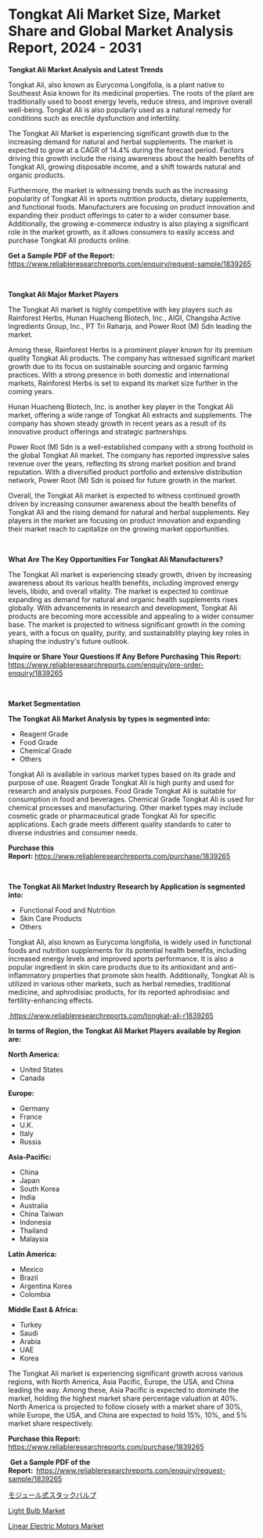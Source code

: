 <p><h1>Tongkat Ali Market Size, Market Share and Global Market Analysis Report, 2024 - 2031</h1></p><p><strong>Tongkat Ali Market Analysis and Latest Trends</strong></p>
<p><p>Tongkat Ali, also known as Eurycoma Longifolia, is a plant native to Southeast Asia known for its medicinal properties. The roots of the plant are traditionally used to boost energy levels, reduce stress, and improve overall well-being. Tongkat Ali is also popularly used as a natural remedy for conditions such as erectile dysfunction and infertility.</p><p>The Tongkat Ali Market is experiencing significant growth due to the increasing demand for natural and herbal supplements. The market is expected to grow at a CAGR of 14.4% during the forecast period. Factors driving this growth include the rising awareness about the health benefits of Tongkat Ali, growing disposable income, and a shift towards natural and organic products.</p><p>Furthermore, the market is witnessing trends such as the increasing popularity of Tongkat Ali in sports nutrition products, dietary supplements, and functional foods. Manufacturers are focusing on product innovation and expanding their product offerings to cater to a wider consumer base. Additionally, the growing e-commerce industry is also playing a significant role in the market growth, as it allows consumers to easily access and purchase Tongkat Ali products online.</p></p>
<p><strong>Get a Sample PDF of the Report:&nbsp;</strong> <a href="https://www.reliableresearchreports.com/enquiry/request-sample/1839265">https://www.reliableresearchreports.com/enquiry/request-sample/1839265</a></p>
<p>&nbsp;</p>
<p><strong>Tongkat Ali Major Market Players</strong></p>
<p><p>The Tongkat Ali market is highly competitive with key players such as Rainforest Herbs, Hunan Huacheng Biotech, Inc., AIGI, Changsha Active Ingredients Group, Inc., PT Tri Raharja, and Power Root (M) Sdn leading the market. </p><p>Among these, Rainforest Herbs is a prominent player known for its premium quality Tongkat Ali products. The company has witnessed significant market growth due to its focus on sustainable sourcing and organic farming practices. With a strong presence in both domestic and international markets, Rainforest Herbs is set to expand its market size further in the coming years.</p><p>Hunan Huacheng Biotech, Inc. is another key player in the Tongkat Ali market, offering a wide range of Tongkat Ali extracts and supplements. The company has shown steady growth in recent years as a result of its innovative product offerings and strategic partnerships.</p><p>Power Root (M) Sdn is a well-established company with a strong foothold in the global Tongkat Ali market. The company has reported impressive sales revenue over the years, reflecting its strong market position and brand reputation. With a diversified product portfolio and extensive distribution network, Power Root (M) Sdn is poised for future growth in the market.</p><p>Overall, the Tongkat Ali market is expected to witness continued growth driven by increasing consumer awareness about the health benefits of Tongkat Ali and the rising demand for natural and herbal supplements. Key players in the market are focusing on product innovation and expanding their market reach to capitalize on the growing market opportunities.</p></p>
<p>&nbsp;</p>
<p><strong>What Are The Key Opportunities For Tongkat Ali Manufacturers?</strong></p>
<p><p>The Tongkat Ali market is experiencing steady growth, driven by increasing awareness about its various health benefits, including improved energy levels, libido, and overall vitality. The market is expected to continue expanding as demand for natural and organic health supplements rises globally. With advancements in research and development, Tongkat Ali products are becoming more accessible and appealing to a wider consumer base. The market is projected to witness significant growth in the coming years, with a focus on quality, purity, and sustainability playing key roles in shaping the industry's future outlook.</p></p>
<p><strong>Inquire or Share Your Questions If Any Before Purchasing This Report:</strong> <a href="https://www.reliableresearchreports.com/enquiry/pre-order-enquiry/1839265">https://www.reliableresearchreports.com/enquiry/pre-order-enquiry/1839265</a></p>
<p>&nbsp;</p>
<p><strong>Market Segmentation</strong></p>
<p><strong>The Tongkat Ali Market Analysis by types is segmented into:</strong></p>
<p><ul><li>Reagent Grade</li><li>Food Grade</li><li>Chemical Grade</li><li>Others</li></ul></p>
<p><p>Tongkat Ali is available in various market types based on its grade and purpose of use. Reagent Grade Tongkat Ali is high purity and used for research and analysis purposes. Food Grade Tongkat Ali is suitable for consumption in food and beverages. Chemical Grade Tongkat Ali is used for chemical processes and manufacturing. Other market types may include cosmetic grade or pharmaceutical grade Tongkat Ali for specific applications. Each grade meets different quality standards to cater to diverse industries and consumer needs.</p></p>
<p><strong>Purchase this Report:&nbsp;</strong><a href="https://www.reliableresearchreports.com/purchase/1839265">https://www.reliableresearchreports.com/purchase/1839265</a></p>
<p>&nbsp;</p>
<p><strong>The Tongkat Ali Market Industry Research by Application is segmented into:</strong></p>
<p><ul><li>Functional Food and Nutrition</li><li>Skin Care Products</li><li>Others</li></ul></p>
<p><p>Tongkat Ali, also known as Eurycoma longifolia, is widely used in functional foods and nutrition supplements for its potential health benefits, including increased energy levels and improved sports performance. It is also a popular ingredient in skin care products due to its antioxidant and anti-inflammatory properties that promote skin health. Additionally, Tongkat Ali is utilized in various other markets, such as herbal remedies, traditional medicine, and aphrodisiac products, for its reported aphrodisiac and fertility-enhancing effects.</p></p>
<p><a href="https://www.reliableresearchreports.com/tongkat-ali-r1839265">&nbsp;https://www.reliableresearchreports.com/tongkat-ali-r1839265</a></p>
<p><strong>In terms of Region, the Tongkat Ali Market Players available by Region are:</strong></p>
<p>
    <p> <strong> North America: </strong>
        <ul>
            <li>United States</li>
            <li>Canada</li>
        </ul>
        </p> 
    <p> <strong> Europe: </strong>
        <ul>
            <li>Germany</li>
            <li>France</li>
            <li>U.K.</li>
            <li>Italy</li>
            <li>Russia</li>
        </ul>
        </p> 
    <p> <strong> Asia-Pacific: </strong>
        <ul>
            <li>China</li>
            <li>Japan</li>
            <li>South Korea</li>
            <li>India</li>
            <li>Australia</li>
            <li>China Taiwan</li>
            <li>Indonesia</li>
            <li>Thailand</li>
            <li>Malaysia</li>
        </ul>
        </p> 
    <p> <strong> Latin America: </strong>
        <ul>
            <li>Mexico</li>
            <li>Brazil</li>
            <li>Argentina Korea</li>
            <li>Colombia</li>
        </ul>
        </p> 
    <p> <strong> Middle East & Africa: </strong>
        <ul>
            <li>Turkey</li>
            <li>Saudi</li>
            <li>Arabia</li>
            <li>UAE</li>
            <li>Korea</li>
        </ul>
    </p>
    </p>
<p><p>The Tongkat Ali market is experiencing significant growth across various regions, with North America, Asia Pacific, Europe, the USA, and China leading the way. Among these, Asia Pacific is expected to dominate the market, holding the highest market share percentage valuation at 40%. North America is projected to follow closely with a market share of 30%, while Europe, the USA, and China are expected to hold 15%, 10%, and 5% market share respectively.</p></p>
<p><strong>Purchase this Report: </strong><a href="https://www.reliableresearchreports.com/purchase/1839265">https://www.reliableresearchreports.com/purchase/1839265</a></p>
<p>&nbsp;<strong>Get a Sample PDF of the Report:&nbsp;&nbsp;</strong><a href="https://www.reliableresearchreports.com/enquiry/request-sample/1839265">https://www.reliableresearchreports.com/enquiry/request-sample/1839265</a></p>
<p><strong></strong></p>
<p><p><a href="https://github.com/FredaJerde/Market-Research-Report-List-1/blob/main/6245147178289.md">モジュール式スタックバルブ</a></p><p><a href="https://github.com/nicoletavirag/Market-Research-Report-List-4/blob/main/light-bulb-market.md">Light Bulb Market</a></p><p><a href="https://github.com/redneck06/Market-Research-Report-List-4/blob/main/linear-electric-motors-market.md">Linear Electric Motors Market</a></p></p>